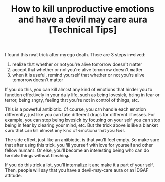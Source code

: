 ﻿---
layout: post
title: "How to kill unproductive emotions and have a devil may care aura [Technical Tips]"
---

I found this neat trick after my ego death. There are 3 steps involved:
1. realize that whether or not you're alive tomorrow doesn't matter
2. accept that whether or not you're alive tomorrow doesn't matter
3. when it is useful, remind yourself that whether or not you're alive tomorrow doesn't matter

If you do this, you can kill almost any kind of emotions that hinder you to function effectively in your daily life, such as being lovesick, being in fear or terror, being angry, feeling that you're not in control of things, etc.

This is a powerful antibiotic. Of course, you can handle each emotion differently, just like you can take different drugs for different illnesses. For example, you can stop being lovesick by focusing on your self, you can stop being in fear by clearing your mind, etc. But the trick above is like a blanket cure that can kill almost any kind of emotions that you feel.

The side effect, just like an antibiotic, is that you'll feel empty. So make sure that after using this trick, you fill yourself with love for yourself and other fellow humans. Or else, you'll become an interesting being who can do terrible things without flinching.

If you do this trick a lot, you'll internalize it and make it a part of your self. Then, people will say that you have a devil-may-care aura or an IDGAF attitude.